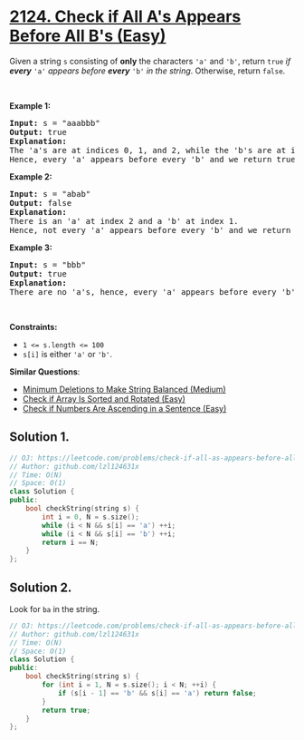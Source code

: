 # [2124. Check if All A's Appears Before All B's (Easy)](https://leetcode.com/problems/check-if-all-as-appears-before-all-bs/)

<p>Given a string <code>s</code> consisting of <strong>only</strong> the characters <code>'a'</code> and <code>'b'</code>, return <code>true</code> <em>if <strong>every</strong> </em><code>'a'</code> <em>appears before <strong>every</strong> </em><code>'b'</code><em> in the string</em>. Otherwise, return <code>false</code>.</p>

<p>&nbsp;</p>
<p><strong>Example 1:</strong></p>

<pre><strong>Input:</strong> s = "aaabbb"
<strong>Output:</strong> true
<strong>Explanation:</strong>
The 'a's are at indices 0, 1, and 2, while the 'b's are at indices 3, 4, and 5.
Hence, every 'a' appears before every 'b' and we return true.
</pre>

<p><strong>Example 2:</strong></p>

<pre><strong>Input:</strong> s = "abab"
<strong>Output:</strong> false
<strong>Explanation:</strong>
There is an 'a' at index 2 and a 'b' at index 1.
Hence, not every 'a' appears before every 'b' and we return false.
</pre>

<p><strong>Example 3:</strong></p>

<pre><strong>Input:</strong> s = "bbb"
<strong>Output:</strong> true
<strong>Explanation:</strong>
There are no 'a's, hence, every 'a' appears before every 'b' and we return true.
</pre>

<p>&nbsp;</p>
<p><strong>Constraints:</strong></p>

<ul>
	<li><code>1 &lt;= s.length &lt;= 100</code></li>
	<li><code>s[i]</code> is either <code>'a'</code> or <code>'b'</code>.</li>
</ul>


**Similar Questions**:
* [Minimum Deletions to Make String Balanced (Medium)](https://leetcode.com/problems/minimum-deletions-to-make-string-balanced/)
* [Check if Array Is Sorted and Rotated (Easy)](https://leetcode.com/problems/check-if-array-is-sorted-and-rotated/)
* [Check if Numbers Are Ascending in a Sentence (Easy)](https://leetcode.com/problems/check-if-numbers-are-ascending-in-a-sentence/)

## Solution 1.

```cpp
// OJ: https://leetcode.com/problems/check-if-all-as-appears-before-all-bs/
// Author: github.com/lzl124631x
// Time: O(N)
// Space: O(1)
class Solution {
public:
    bool checkString(string s) {
        int i = 0, N = s.size();
        while (i < N && s[i] == 'a') ++i;
        while (i < N && s[i] == 'b') ++i;
        return i == N;
    }
};
```

## Solution 2.

Look for `ba` in the string.

```cpp
// OJ: https://leetcode.com/problems/check-if-all-as-appears-before-all-bs/
// Author: github.com/lzl124631x
// Time: O(N)
// Space: O(1)
class Solution {
public:
    bool checkString(string s) {
        for (int i = 1, N = s.size(); i < N; ++i) {
            if (s[i - 1] == 'b' && s[i] == 'a') return false;
        }
        return true;
    }
};
```